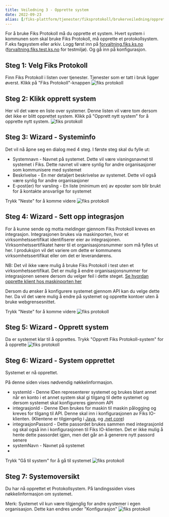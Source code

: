 ```yaml
---
title: Veiledning 3 - Opprette system
date: 2022-09-23
alias: [/fiks-plattform/tjenester/fiksprotokoll/brukerveiledning/opprette_system, /tjenester/fiksprotokoll/opprette_system, /tjenester/fiksprotokoll/brukerveiledning/opprette_system/]
---
```


For å bruke Fiks Protokoll må du opprette et system. Hvert system i kommunen som skal bruke Fiks Protokoll, må opprette et protokollsystem. F.eks fagsystem eller arkiv.
Logg først inn på [forvaltning.fiks.ks.no](https://forvaltning.fiks.ks.no) ([forvaltning.fiks.test.ks.no](https://forvaltning.fiks.test.ks.no) for testmiljø). Og gå inn på konfigurasjon.

## Steg 1: Velg Fiks Protokoll
Finn Fiks Protokoll i listen over tjenester. Tjenester som er tatt i bruk ligger øverst. Klikk på "Fiks Protokoll"-knappen
![fiks protokoll](/images/protokoll-brukerveiledning/2_velg_tjeneste.png "Velg tjeneste")

## Steg 2: Klikk opprett system
Her vil det være en liste over systemer. Denne listen vil være tom dersom det ikke er blitt opprettet system.
Klikk på "Opprett nytt system" for å opprette nytt system.
![fiks protokoll](/images/protokoll-brukerveiledning/2_opprett_system_knapp.png "Opprett system")

## Steg 3: Wizard - Systeminfo 
Det vil nå åpne seg en dialog med 4 steg. I første steg skal du fylle ut:
* Systemnavn - Navnet på systemet. Dette vil være visningsnavnet til systemet i Fiks. Dette navnet vil være synlig for andre organisasjoner som kommunisere med systemet
* Beskrivelse - En mer detaljert beskrivelse av systemet. Dette vil også være synlig for andre organisasjoner
* E-post(er) for varsling - En liste (minimum en) av eposter som blir brukt for å kontakte ansvarlige for systemet

Trykk "Neste" for å komme videre
![fiks protokoll](/images/protokoll-brukerveiledning/2_wizard_1_utfylt.png "Wizard info")

## Steg 4: Wizard - Sett opp integrasjon 
For å kunne sende og motta meldinger gjennom Fiks Protokoll kreves en integrasjon. Integrasjonen brukes via maskinporten, hvor et virksomhetssertifikat identifiserer eier av integrasjonen. Virksomhetssertifikatet hører til et organisasjonsnummer som må fylles ut her. I produksjon vil det variere om dette er kommunens virksomhetssertifikat eller om det er leverandørens. 

NB: Det vil ikke være mulig å bruke Fiks Protokoll i test uten et virksomhetssertifikat. Det er mulig å endre organisasjonsnummer for integrasjonen senere dersom du velger feil i dette steget. [Se hvordan opprette klient hos maskinporten her](/fiks-platform/difiidportenklient)

Dersom du ønsker å konfigurere systemet gjennom API kan du velge dette her. Da vil det være mulig å endre på systemet og opprette kontoer uten å bruke webgrensesnittet.

Trykk "Neste" for å komme videre
![fiks protokoll](/images/protokoll-brukerveiledning/2_wizard_2_utfylt.png "Wizard integrasjon")

## Steg 5: Wizard - Opprett system
Da er systemet klar til å opprettes. 
Trykk "Opprett Fiks Protokoll-system" for å opprette
![fiks protokoll](/images/protokoll-brukerveiledning/2_wizard_3.png "Wizard opprett")

## Steg 6: Wizard - System opprettet
Systemet er nå opprettet. 

På denne siden vises nødvendig nøkkelinformasjon.
* systemId - Denne IDen representerer systemet og brukes blant annet når en konto i et annet system skal gi tilgang til dette systemet og dersom systemet skal konfigureres gjennom API
* integrasjonId - Denne IDen brukes for maskin til maskin pålogging og kreves for tilgang til API. Denne skal inn i konfigurasjonen av Fiks IO-klienten. (Klientene er tilgjengelig i [Java](https://github.com/ks-no/fiks-io-klient-java), og [.net core](https://github.com/ks-no/fiks-io-client-dotnet))
* integrasjonPassord - Dette passordet brukes sammen med integrasjonId og skal også inn i konfigurasjonen til Fiks IO-klienten. Det er ikke mulig å hente dette passordet igjen, men det går an å generere nytt passord senere
* systemNavn - Navnet på systemet
* 
Trykk "Gå til system" for å gå til systemet
![fiks protokoll](/images/protokoll-brukerveiledning/2_wizard_4.png "Wizard ferdig")

## Steg 7: Systemoversikt
Du har nå opprettet et Protokollsystem. På landingssiden vises nøkkelinformasjon om systemet.

Merk: Systemet vil kun være tilgjenglig for andre systemer i egen organisasjon. Dette kan endres under "Konfigurasjon"
![fiks protokoll](/images/protokoll-brukerveiledning/2_opprettet.png "System opprettet")